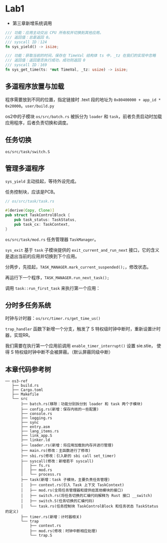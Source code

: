 # Lab1

- 第三章新增系统调用

```rust
/// 功能：应用主动交出 CPU 所有权并切换到其他应用。
/// 返回值：总是返回 0。
/// syscall ID：124
fn sys_yield() -> isize;

/// 功能：获取当前的时间，保存在 TimeVal 结构体 ts 中，_tz 在我们的实现中忽略
/// 返回值：返回是否执行成功，成功则返回 0
/// syscall ID：169
fn sys_get_time(ts: *mut TimeVal, _tz: usize) -> isize;
```

## 多道程序放置与加载

程序需要放到不同的位置，指定链接时 .text 段的地址为 `0x80400000 + app_id * 0x20000`。`user/build.py`

os2中的子模块 `os/src/batch.rs` 被拆分为 `loader` 和 `task`，前者负责启动时加载应用程序，后者负责切换和调度。

## 任务切换

`os/src/task/switch.S`

## 管理多道程序

`sys_yield` 主动挂起，等待外设完成。

任务控制块，应该是PCB。

```rust
// os/src/task/task.rs

#[derive(Copy, Clone)]
pub struct TaskControlBlock {
    pub task_status: TaskStatus,
    pub task_cx: TaskContext,
}
```

`os/src/task/mod.rs` 任务管理器 `TaskManager`。

`sys_exit` 基于 `task` 子模块提供的 `exit_current_and_run_next` 接口，它的含义是退出当前的应用并切换到下个应用。

分两步，先挂起，`TASK_MANAGER.mark_current_suspended();`，修改状态。

再运行下一个程序，`TASK_MANAGER.run_next_task();`

调用 `task::run_first_task` 来执行第一个应用：

## 分时多任务系统

时钟与计时器：`os/src/timer.rs/get_time_us()`

`trap_handler` 函数下新增一个分支，触发了 S 特权级时钟中断时，重新设置计时器，实现RR。

我们需要在执行第一个应用前调用 `enable_timer_interrupt()` 设置 sie.stie， 使得 S 特权级时钟中断不会被屏蔽。（默认屏蔽同级中断）

## 本章代码参考树

```
── os3-ref
   ├── build.rs
   ├── Cargo.toml
   ├── Makefile
   └── src
       ├── batch.rs(移除：功能分别拆分到 loader 和 task 两个子模块)
       ├── config.rs(新增：保存内核的一些配置)
       ├── console.rs
       ├── logging.rs
       ├── sync
       ├── entry.asm
       ├── lang_items.rs
       ├── link_app.S
       ├── linker.ld
       ├── loader.rs(新增：将应用加载到内存并进行管理)
       ├── main.rs(修改：主函数进行了修改)
       ├── sbi.rs(修改：引入新的 sbi call set_timer)
       ├── syscall(修改：新增若干 syscall)
       │   ├── fs.rs
       │   ├── mod.rs
       │   └── process.rs
       ├── task(新增：task 子模块，主要负责任务管理)
       │   ├── context.rs(引入 Task 上下文 TaskContext)
       │   ├── mod.rs(全局任务管理器和提供给其他模块的接口)
       │   ├── switch.rs(将任务切换的汇编代码解释为 Rust 接口 __switch)
       │   ├── switch.S(任务切换的汇编代码)
       │   └── task.rs(任务控制块 TaskControlBlock 和任务状态 TaskStatus 的定义)
       ├── timer.rs(新增：计时器相关)
       └── trap
           ├── context.rs
           ├── mod.rs(修改：时钟中断相应处理)
           └── trap.S
```

